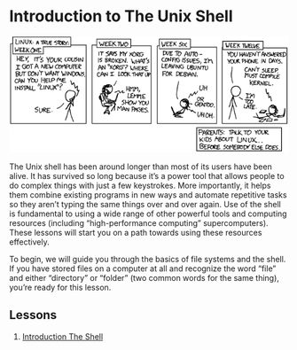 # Introduction to The Unix Shell

<p align="center">
<kbd>
  <img src="Images/LinuxIsThatGood.png"/>
 </kbd>
</p>

The Unix shell has been around longer than most of its users have been alive. It has survived so long because it’s a power tool that allows people to do complex things with just a few keystrokes. More importantly, it helps them combine existing programs in new ways and automate repetitive tasks so they aren’t typing the same things over and over again. Use of the shell is fundamental to using a wide range of other powerful tools and computing resources (including “high-performance computing” supercomputers). These lessons will start you on a path towards using these resources effectively.

To begin, we will guide you through the basics of file systems and the shell. If you have stored files on a computer at all and recognize the word “file” and either “directory” or “folder” (two common words for the same thing), you’re ready for this lesson.

## Lessons

  1. [Introduction The Shell](Lessons/Lesson1_IntroductionTheShell.md)

